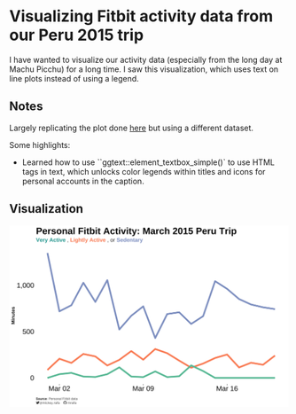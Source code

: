 # Visualizing Fitbit activity data from our Peru 2015 trip

I have wanted to visualize our activity data (especially from the long day at Machu Picchu) for a long time. I saw this visualization, which uses text on line plots instead of using a legend.

## Notes  

Largely replicating the plot done [here](https://github.com/tashapiro/tanya-data-viz/blob/main/chatgpt-lensa/chatgpt-lensa.R) but using a different dataset.

Some highlights:

*  Learned how to use ``ggtext::element_textbox_simple()` to use HTML tags in text, which unlocks color legends within titles and icons for personal accounts in the caption.

## Visualization  

![](https://github.com/mrafa3/viz_experiments/blob/main/fitbit_peru/graphics/fitbit_peru.png)
